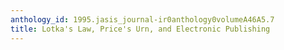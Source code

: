 ```yaml
---
anthology_id: 1995.jasis_journal-ir0anthology0volumeA46A5.7
title: Lotka's Law, Price's Urn, and Electronic Publishing
---
```

